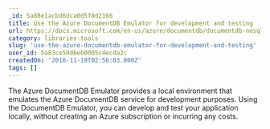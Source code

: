 ```yaml
---
_id: 5a88e1acbd6dca0d5f0d2166
title: Use the Azure DocumentDB Emulator for development and testing
url: https://docs.microsoft.com/en-us/azure/documentdb/documentdb-nosql-local-emulator
category: libraries-tools
slug: 'use-the-azure-documentdb-emulator-for-development-and-testing'
user_id: 5a83ce59d6eb0005c4ecda2c
createdOn: '2016-11-19T02:56:03.000Z'
tags: []
---
```


The Azure DocumentDB Emulator provides a local environment that emulates the Azure DocumentDB service for development purposes. Using the DocumentDB Emulator, you can develop and test your application locally, without creating an Azure subscription or incurring any costs. 

